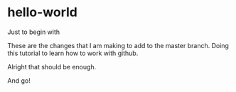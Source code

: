 # hello-world
Just to begin with

These are the changes that I am making to add to the master branch. Doing this tutorial to learn how to work with github.

Alright that should be enough.

And go!
